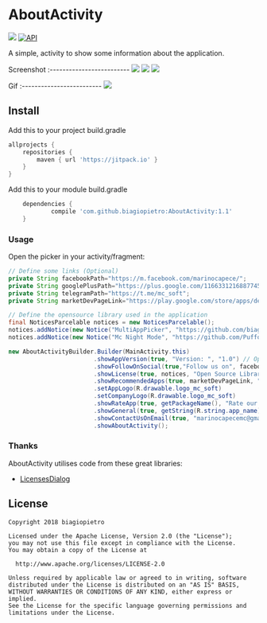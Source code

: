 # AboutActivity

[![](https://img.shields.io/badge/license-Apache%20License%202.0-blue.svg)](https://www.apache.org/licenses/LICENSE-2.0.html)
<a target="_blank" href="https://developer.android.com/reference/android/os/Build.VERSION_CODES.html#JELLY_BEAN"><img src="https://img.shields.io/badge/API-16%2B-blue.svg?style=flat" alt="API" /></a>

A simple, activity to show some information about the application.

Screenshot
:-------------------------
![](https://i.imgur.com/aZBAe3D.jpg?1) ![](https://i.imgur.com/Lst7WJZ.jpg?1) ![](https://i.imgur.com/EUEUhAf.jpg?1)

Gif
:-------------------------
![](https://i.imgur.com/o0QMYwO.gif)

## Install

Add this to your project build.gradle
``` gradle
allprojects {
    repositories {
        maven { url 'https://jitpack.io' }
    }
}
```

Add this to your module build.gradle

```gradle
    dependencies {
            compile 'com.github.biagiopietro:AboutActivity:1.1'
    }
```
### Usage

Open the picker in your activity/fragment:

```java
// Define some links (Optional)
private String facebookPath="https://m.facebook.com/marinocapece/";
private String googlePlusPath="https://plus.google.com/116633121688774552207";
private String telegramPath="https://t.me/mc_soft";
private String marketDevPageLink="https://play.google.com/store/apps/dev?id=8629062604716991650";

// Define the opensource library used in the application
final NoticesParcelable notices = new NoticesParcelable();
notices.addNotice(new Notice("MultiAppPicker", "https://github.com/biagiopietro/MultiAppPicker", "Copyright 2018 biagiopietro", new ApacheSoftwareLicense20()));
notices.addNotice(new Notice("Mc Night Mode", "https://github.com/PuffoCyano/mcnightmode", "Copyright 2018 Alessandro Marino", new ApacheSoftwareLicense20()));

new AboutActivityBuilder.Builder(MainActivity.this)
                        .showAppVersion(true, "Version: ", "1.0") // Optional
                        .showFollowOnSocial(true,"Follow us on", facebookPath, googlePlusPath, telegramPath) // Optional
                        .showLicense(true, notices, "Open Source Library","Open Source License", "Close") // Optional - default: false
                        .showRecommendedApps(true, marketDevPageLink, "Recommended by") // Optional - default: false
                        .setAppLogo(R.drawable.logo_mc_soft)
                        .setCompanyLogo(R.drawable.logo_mc_soft)
                        .showRateApp(true, getPackageName(), "Rate our app") // Optional - default: false
                        .showGeneral(true, getString(R.string.app_name), getPackageName(), "Developed by MC SOFT", "Thank you so much for downloading our application", "Share with") // Optional - default: false
                        .showContactUsOnEmail(true, "marinocapecemc@gmail.com", "For any information contact us", "Send a mail..")
                        .showAboutActivity();
```

### Thanks
AboutActivity utilises code from these great libraries:

- [LicensesDialog](https://github.com/PSDev/LicensesDialog)


## License

```
Copyright 2018 biagiopietro

Licensed under the Apache License, Version 2.0 (the "License");
you may not use this file except in compliance with the License.
You may obtain a copy of the License at

  http://www.apache.org/licenses/LICENSE-2.0

Unless required by applicable law or agreed to in writing, software
distributed under the License is distributed on an "AS IS" BASIS,
WITHOUT WARRANTIES OR CONDITIONS OF ANY KIND, either express or implied.
See the License for the specific language governing permissions and
limitations under the License.
```
